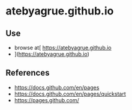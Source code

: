 # atebyagrue.github.io

## Use
- browse at[ https://atebyagrue.github.io
- ](https://atebyagrue.github.io)

## References
- https://docs.github.com/en/pages
- https://docs.github.com/en/pages/quickstart
- https://pages.github.com/
